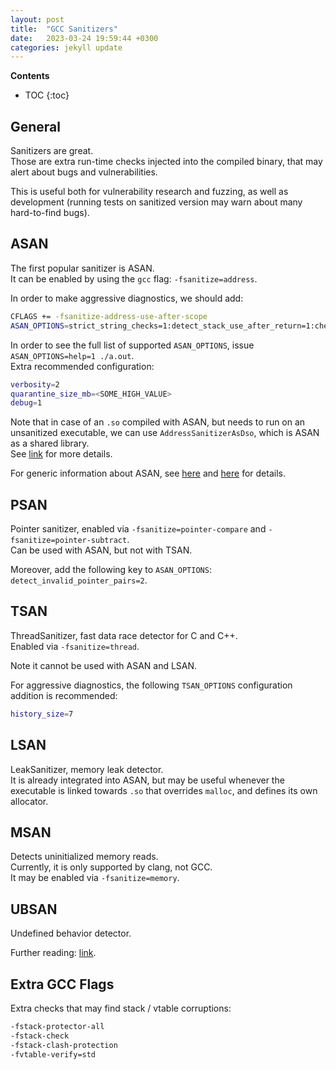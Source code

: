 ```yaml
---
layout: post
title:  "GCC Sanitizers"
date:   2023-03-24 19:59:44 +0300
categories: jekyll update
---
```


**Contents**
* TOC
{:toc}
## General

Sanitizers are great. \
Those are extra run-time checks injected into the compiled binary, that may alert about bugs and vulnerabilities. 

This is useful both for vulnerability research and fuzzing, as well as development (running tests on sanitized version may warn about many hard-to-find bugs).

## ASAN

The first popular sanitizer is ASAN. \
It can be enabled by using the `gcc` flag: `-fsanitize=address`. 

In order to make aggressive diagnostics, we should add:

```bash
CFLAGS += -fsanitize-address-use-after-scope
ASAN_OPTIONS=strict_string_checks=1:detect_stack_use_after_return=1:check_initialization_order=1:strict_init_order=1
```

In order to see the full list of supported `ASAN_OPTIONS`, issue `ASAN_OPTIONS=help=1 ./a.out`. \
Extra recommended configuration: 

```bash
verbosity=2
quarantine_size_mb=<SOME_HIGH_VALUE>
debug=1
```

Note that in case of an `.so` compiled with ASAN, but needs to run on an unsanitized executable, we can use `AddressSanitizerAsDso`, which is ASAN as a shared library. \
See [link][asan-so] for more details. 

For generic information about ASAN, see [here][asan] and [here][asan-blog] for details.

## PSAN

Pointer sanitizer, enabled via `-fsanitize=pointer-compare` and `-fsanitize=pointer-subtract`. \
Can be used with ASAN, but not with TSAN. 

Moreover, add the following key to `ASAN_OPTIONS`:
`detect_invalid_pointer_pairs=2`. 

## TSAN

ThreadSanitizer, fast data race detector for C and C++. \
Enabled via `-fsanitize=thread`. 

Note it cannot be used with ASAN and LSAN. 

For aggressive diagnostics, the following `TSAN_OPTIONS` configuration addition is recommended:

```bash
history_size=7
```

## LSAN

LeakSanitizer, memory leak detector. \
It is already integrated into ASAN, but may be useful whenever the executable is linked towards `.so` that overrides `malloc`, and defines its own allocator. 
 
## MSAN

Detects uninitialized memory reads. \
Currently, it is only supported by clang, not GCC. \
It may be enabled via `-fsanitize=memory`. 

## UBSAN

Undefined behavior detector. 

Further reading: [link][ubsan]. 

## Extra GCC Flags

Extra checks that may find stack / vtable corruptions: 

```bash
-fstack-protector-all
-fstack-check
-fstack-clash-protection
-fvtable-verify=std
```


[asan]: https://github.com/google/sanitizers/wiki/AddressSanitizer
[asan-blog]: http://gavinchou.github.io/experience/summary/syntax/gcc-address-sanitizer/
[asan-so]: https://github.com/google/sanitizers/wiki/AddressSanitizerAsDso
[ubsan]: https://clang.llvm.org/docs/UndefinedBehaviorSanitizer.html
